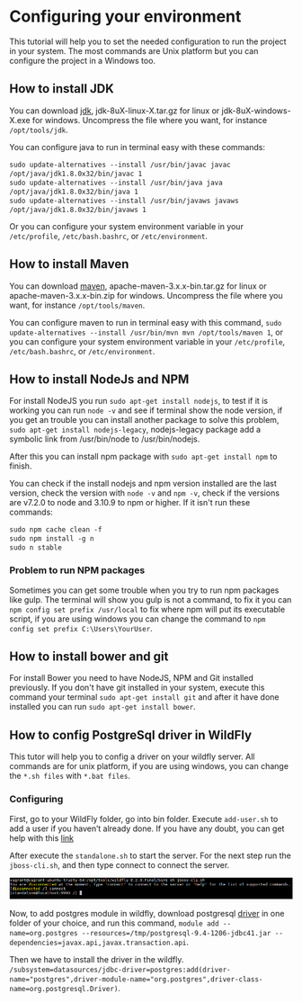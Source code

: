 # Configuring your environment

This tutorial will help you to set the needed configuration to run the project in your system. The most commands are Unix platform but you can configure the project in a Windows too.

## How to install JDK
You can download [jdk](http://www.oracle.com/technetwork/pt/java/javase/downloads/jdk8-downloads-2133151.html), jdk-8uX-linux-X.tar.gz for linux or jdk-8uX-windows-X.exe for windows. Uncompress the file where you want, for instance `/opt/tools/jdk`.

You can configure java to run in terminal easy with these commands:
```shell
sudo update-alternatives --install /usr/bin/javac javac /opt/java/jdk1.8.0x32/bin/javac 1
sudo update-alternatives --install /usr/bin/java java /opt/java/jdk1.8.0x32/bin/java 1
sudo update-alternatives --install /usr/bin/javaws javaws /opt/java/jdk1.8.0x32/bin/javaws 1
```
Or you can configure your system environment variable in your `/etc/profile`, `/etc/bash.bashrc`, or `/etc/environment`.

## How to install Maven
You can download [maven](https://maven.apache.org/download.cgi#), apache-maven-3.x.x-bin.tar.gz for linux or apache-maven-3.x.x-bin.zip for windows. Uncompress the file where you want, for instance `/opt/tools/maven`.

You can configure maven to run in terminal easy with this command, `sudo update-alternatives --install /usr/bin/mvn mvn /opt/tools/maven 1`, or you can configure your system environment variable in your `/etc/profile`, `/etc/bash.bashrc`, or `/etc/environment`.

## How to install NodeJs and NPM

For install NodeJS you run `sudo apt-get install nodejs`, to test if it is working you can run `node -v` and see if terminal show the node version, if you get an trouble you can install another package to solve this problem, `sudo apt-get install nodejs-legacy`, nodejs-legacy package add a symbolic link from /usr/bin/node to /usr/bin/nodejs.

After this you can install npm package with `sudo apt-get install npm` to finish.

You can check if the install nodejs and npm version installed are the last version, check the version with `node -v` and `npm -v`, check if the versions are v7.2.0 to node and 3.10.9 to npm or higher. If it isn't run these commands:

```shell
sudo npm cache clean -f
sudo npm install -g n
sudo n stable
```

### Problem to run NPM packages

Sometimes you can get some trouble when you try to run npm packages like gulp. The terminal will show you gulp is not a command, to fix it you can `npm config set prefix /usr/local` to fix where npm will put its executable script, if you are using windows you can change the command to `npm config set prefix C:\Users\YourUser`.

## How to install bower and git

For install Bower you need to have NodeJS, NPM and Git installed previously. If you don't have git installed in your system, execute this command your terminal `sudo apt-get install git` and after it have done installed you can run `sudo apt-get install bower`.

## How to config PostgreSql driver in WildFly

This tutor will help you to config a driver on your wildfly server. All commands are for unix platform, if you are using windows, you can change the `*.sh files` with `*.bat files`.

### Configuring

First, go to your WildFly folder, go into bin folder. Execute `add-user.sh` to add a user if you haven’t already done. If you have any doubt, you can get help with this [link]( https://docs.jboss.org/author/display/WFLY8/add-user+utility?_sscc=t)

After execute the `standalone.sh` to start the server. For the next step run the `jboss-cli.sh`,  and then type connect to connect the server.

![jboss-cli.sh](images/jboss-cli-sh.png)

Now, to add postgres module in wildfly, download postgresql [driver](https://github.com/CodeShareEducation/java-service-order/raw/master/config/postgresql-9.4-1206-jdbc41.jar) in one folder of your choice, and run this command, `module add --name=org.postgres --resources=/tmp/postgresql-9.4-1206-jdbc41.jar --dependencies=javax.api,javax.transaction.api`.

Then we have to install the driver in the wildfly. `/subsystem=datasources/jdbc-driver=postgres:add(driver-name="postgres",driver-module-name="org.postgres",driver-class-name=org.postgresql.Driver)`.
